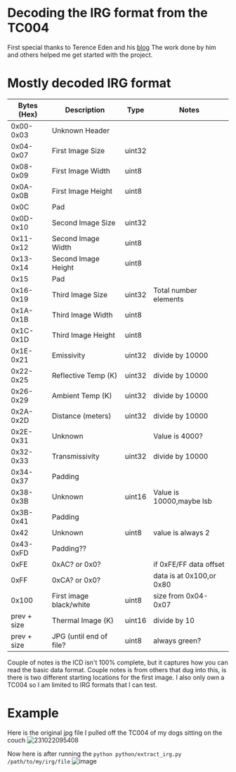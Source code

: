 # Decoding the IRG format from the TC004
First special thanks to Terence Eden and his
[blog](https://shkspr.mobi/blog/2023/02/reverse-engineering-the-irg-infrared-thermal-imaging-format-help-needed/)
The work done by him and others helped me get started with the project.  

# Mostly decoded IRG format
| Bytes (Hex) | Description             | Type   | Notes                   |
|-------------|-------------------------|--------|-------------------------|
| 0x00-0x03   | Unknown Header          |        |                         |
| 0x04-0x07   | First Image Size        | uint32 |                         |
| 0x08-0x09   | First Image Width       |  uint8 |                         |
| 0x0A-0x0B   | First Image Height      |  uint8 |                         |
| 0x0C        | Pad                     |        |                         |
| 0x0D-0x10   | Second Image Size       | uint32 |                         |
| 0x11-0x12   | Second Image Width      |  uint8 |                         |
| 0x13-0x14   | Second Image Height     |  uint8 |                         |
| 0x15        | Pad                     |        |                         |
| 0x16-0x19   | Third Image Size        | uint32 | Total number elements   |
| 0x1A-0x1B   | Third Image Width       |  uint8 |                         |
| 0x1C-0x1D   | Third Image Height      |  uint8 |                         |
| 0x1E-0x21   | Emissivity              | uint32 | divide by 10000         |
| 0x22-0x25   | Reflective Temp (K)     | uint32 | divide by 10000         |
| 0x26-0x29   | Ambient Temp (K)        | uint32 | divide by 10000         |
| 0x2A-0x2D   | Distance (meters)       | uint32 | divide by 10000         |
| 0x2E-0x31   | Unknown                 |        | Value is 4000?          |
| 0x32-0x33   | Transmissivity          | uint32 | divide by 10000         |
| 0x34-0x37   | Padding                 |        |                         |
| 0x38-0x3B   | Unknown                 | uint16 | Value is 10000,maybe lsb|
| 0x3B-0x41   | Padding                 |        |                         |
| 0x42        | Unknown                 |  uint8 | value is always 2       |
| 0x43-0xFD   | Padding??               |        |                         |
| 0xFE        | 0xAC? or 0x0?           |        | if 0xFE/FF data offset  |
| 0xFF        | 0xCA? or 0x0?           |        | data is at 0x100,or 0x80|
| 0x100       | First image black/white |  uint8 | size from 0x04-0x07     |
| prev  + size| Thermal Image (K)       |  uint16| divide by 10            |
| prev  + size| JPG (until end of file? |  uint8 | always green?           |

Couple of notes is the ICD isn't 100% complete, but it captures how you can read
the basic data format.  Couple notes is from others that dug into this, is there
is two different starting locations for the first image.  I also only own a
TC004 so I am limited to IRG formats that I can test.
# Example
Here is the original jpg file I pulled off the TC004 of my dogs sitting on the couch
![231022095408](https://github.com/crroush/heatseeker/assets/9982203/5261b108-a047-4aa9-a080-302a278f40a2)

Now here is after running the `python python/extract_irg.py /path/to/my/irg/file`
![image](https://github.com/crroush/heatseeker/assets/9982203/89d1b418-990b-4320-b671-896c31df21da)


